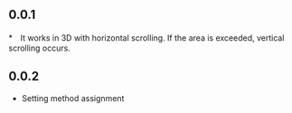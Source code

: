 ## 0.0.1

*　It works in 3D with horizontal scrolling. If the area is exceeded, vertical scrolling occurs.

## 0.0.2

* Setting method assignment